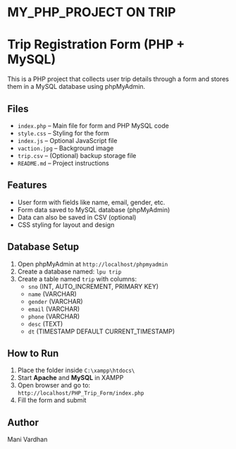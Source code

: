 # MY_PHP_PROJECT ON TRIP
# Trip Registration Form (PHP + MySQL)

This is a PHP project that collects user trip details through a form and stores them in a MySQL database using phpMyAdmin.

## Files

- `index.php` – Main file for form and PHP MySQL code  
- `style.css` – Styling for the form  
- `index.js` – Optional JavaScript file  
- `vaction.jpg` – Background image  
- `trip.csv` – (Optional) backup storage file  
- `README.md` – Project instructions

## Features

- User form with fields like name, email, gender, etc.
- Form data saved to MySQL database (phpMyAdmin)
- Data can also be saved in CSV (optional)
- CSS styling for layout and design

## Database Setup

1. Open phpMyAdmin at `http://localhost/phpmyadmin`
2. Create a database named: `lpu trip`
3. Create a table named `trip` with columns:
   - `sno` (INT, AUTO_INCREMENT, PRIMARY KEY)
   - `name` (VARCHAR)
   - `gender` (VARCHAR)
   - `email` (VARCHAR)
   - `phone` (VARCHAR)
   - `desc` (TEXT)
   - `dt` (TIMESTAMP DEFAULT CURRENT_TIMESTAMP)

## How to Run

1. Place the folder inside `C:\xampp\htdocs\`
2. Start **Apache** and **MySQL** in XAMPP
3. Open browser and go to:  
   `http://localhost/PHP_Trip_Form/index.php`
4. Fill the form and submit

## Author

Mani Vardhan
